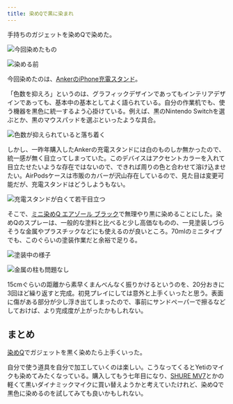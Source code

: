 ```yaml
---
title: 染めQで黒に染まれ
---
```

手持ちのガジェットを染めQで染めた。

![](https://lh5.googleusercontent.com/Dk0VEkgGY9p0oZCRgg9inxDZsoCNz7jCl-NFdlbpmRM3DfFQENk6xVGtoE6141sCdOFDt6_F6MBjZfFiEhBurRdo2ipmu93pxEuByPuBJiVopxwW0VmhMOfty71YkNwy4LTubACA3n7XYU40tvK4wjfxQHzZAH19GWbWTHKpaPyn3fhRMayLpqyqPxVO "今回染めたもの")

![](https://lh3.googleusercontent.com/RoZRjUYuwQAXbwzsJNGm6lGgzK_dU-uKuSjj8tQMlK8Vr8zlVV_RXQrtUMe4yXMCrdX_JYeQR5sF_Onwen-9QG9NMQslF5B5AAU605AdvbpSmD7ynZzzI2GoxexH3hpTdh7Ce3BZq0Znlp0L1x1PcXc0BNIqJ7RXXV9go53siPMStBQVWex66BWows7q "染める前")

今回染めたのは、[AnkerのiPhone充電スタンド](https://r7kamura.com/articles/2021-09-06-anker-iphone-stand)。

「色数を抑えろ」というのは、グラフィックデザインであってもインテリアデザインであっても、基本中の基本としてよく語られている。自分の作業机でも、使う機器を黒色に統一するよう心掛けている。例えば、黒のNintendo Switchを選ぶとか、黒のマウスパッドを選ぶといったような具合。

![](https://lh4.googleusercontent.com/rTA1MMP0BelALO-RwMg_g7ASR6Zyq1YuWc8_TD4_nSStPTEVbyNhpINiw-R7yfIosPvpDWrniHB0HqEERABRfwis1qIhFnnE7NxQFZMOgDDWfu1l211h0kdja2G8SM-vwiY2QQaBZu6Wvrp3aSWX1IJq_sqyhWmvAi4HUcdq5Cya5270rzLHapWaqFIx "色数が抑えられていると落ち着く")

しかし、一昨年購入したAnkerの充電スタンドには白のものしか無かったので、統一感が無く目立ってしまっていた。このデバイスはアクセントカラーを入れて目立たせたいような存在ではないので、できれば周りの色と合わせて溶け込ませたい。AirPodsケースは市販のカバーが沢山存在しているので、見た目は変更可能だが、充電スタンドはどうしようもない。

![](https://lh6.googleusercontent.com/GLK803dnj7tfmwYBeSGvVsjMNAcF97-9Eho04YXfr_BxA-5rxspRJFbinUf16SZXa51ZNnvB9nMzAzqLU3v6t5HOk2v9cEPCduRtf2Omn0bKGmPSTYit0lS0m8tAwbp1AjmaNpYobTwOpjzmx5zQ2hAf7lSA2OXlmTb0JHzaLJBcHUrs5DOSvreRZt51 "充電スタンドが白くて若干目立つ")

そこで、[ミニ染めQ エアゾール ブラック](https://www.amazon.co.jp/dp/B003QMFUKO)で無理やり黒に染めることにした。染めQのスプレーは、一般的な塗料と比べると少し高価なものの、一見塗装しづらそうな金属やプラスチックなどにも使えるのが良いところ。70mlのミニタイプでも、このぐらいの塗装作業だと余裕で足りる。

![](https://lh5.googleusercontent.com/jwAX4876K2FTVD0qKwSenrOE-zsiaTuwVgnTMJTC_UEtIg8P4S3uUbufM0Ho39K6WNc1lwkcLgx1T2BuWxzSYX412k8il69Sf-W2lYdg1vALAsXs9CWhXTJhJ12wXsKO2xWNwIU7-K7naDHBR9H2P5z1EnoVWMbwd8uhsLfPnX4FbIZ8lh2Ei07tMaGQ "塗装中の様子")

![](https://lh6.googleusercontent.com/t32mdbHADjh5zl5HIDXSFxrfbWXgAb6kGTZD8tFYSE1W2zFLQQJ3irXZYtfVhGmoDYUroSX6vDrHSbO-EnUfHCSoawwPui6fl4gTVNrxkQdmON5j34GtvV8AyW8Sb0JDRhVRUzOHccN341w5iL_gUZL3GBqEldMxKFoM1cTVxeBC1N_ftx1cAS_kwZhp "金属の柱も問題なし")

15cmぐらいの距離から素早くまんべんなく振りかけるというのを、20分おきに3回ほど繰り返すと完成。初見プレイにしては意外と上手くいったと思う。表面に傷がある部分が少し浮き出てしまったので、事前にサンドペーパーで擦るなどしておけば、より完成度が上がったかもしれない。

まとめ
---

[染めQ](https://www.amazon.co.jp/dp/B003QMFUKO)でガジェットを黒く染めたら上手くいった。

自分で使う道具を自分で加工していくのは楽しい。こうなってくるとYetiのマイクも染めてみたくなっている。購入してもう七年目になり、[SHURE MV7](https://www.amazon.co.jp/dp/B08KY7G1GV)とかの軽くて黒いダイナミックマイクに買い替えようかと考えていたけれど、染めQで黒色に染めるのを試してみても良いかもしれない。
